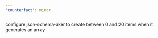 ```yaml
---
"counterfact": minor
---
```


configure json-schema-aker to create between 0 and 20 items when it generates an array

